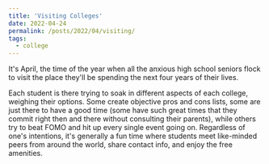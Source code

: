 ```yaml
---
title: 'Visiting Colleges'
date: 2022-04-24
permalink: /posts/2022/04/visiting/
tags:
  - college
---
```


It's April, the time of the year when all the anxious high school seniors flock to visit the place they'll be spending the next four years of their lives. 

Each student is there trying to soak in different aspects of each college, weighing their options. Some create objective pros and cons lists, some are just there to have a good time (some have such great times that they commit right then and there without consulting their parents), while others try to beat FOMO and hit up every single event going on. Regardless of one's intentions, it's generally a fun time where students meet like-minded peers from around the world, share contact info, and enjoy the free amenities.
